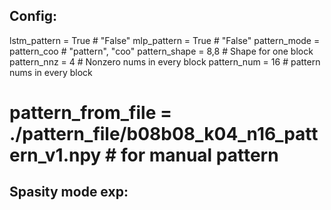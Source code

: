 ## Config:
lstm_pattern = True         # "False"
mlp_pattern = True          # "False"
pattern_mode = pattern_coo  # "pattern", "coo"
pattern_shape = 8,8         # Shape for one block
pattern_nnz = 4             # Nonzero nums in every block
pattern_num = 16            # pattern nums in every block
# pattern_from_file = ./pattern_file/b08b08_k04_n16_pattern_v1.npy # for manual pattern

## Spasity mode exp:

